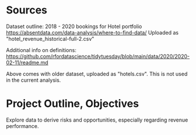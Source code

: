 # Sources

Dataset outline: 2018 - 2020 bookings for Hotel portfolio
https://absentdata.com/data-analysis/where-to-find-data/
Uploaded as "hotel_revenue_historical-full-2.csv"

Additional info on definitions:
https://github.com/rfordatascience/tidytuesday/blob/main/data/2020/2020-02-11/readme.md

Above comes with older dataset, uploaded as "hotels.csv". This is not used in the current analysis.

# Project Outline, Objectives

Explore data to derive risks and opportunities, especially regarding revenue performance.
